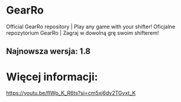 # GearRo
Official GearRo repository | Play any game with your shifter! Oficjalne repozytorium GearRo | Zagraj w dowolną grę swoim shifterem!

## Najnowsza wersja: 1.8

# Więcej informacji:
https://youtu.be/fIWp_K_R6ts?si=cm5xj6dv2TGvxt_K
